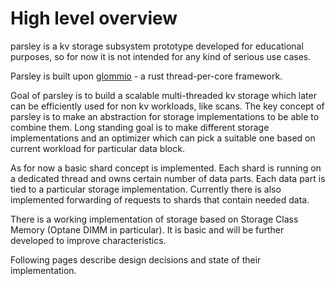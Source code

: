 # High level overview

parsley is a kv storage subsystem prototype developed for educational purposes, so for now it is not intended for any kind of serious use cases.

Parsley is built upon [glommio](https://github.com/DataDog/glommio) - a rust thread-per-core framework. 

Goal of parsley is to build a scalable multi-threaded kv storage which later can be efficiently used for non kv workloads, like scans.
The key concept of parsley is to make an abstraction for storage implementations to be able to combine them. Long standing goal is to make different storage implementations and an optimizer which can pick a suitable one based on current workload for particular data block. 

As for now a basic shard concept is implemented. Each shard is running on a dedicated thread and owns certain number of data parts. Each data part is tied to a particular storage implementation. Currently there is also implemented forwarding of requests to shards that contain needed data.


There is a working implementation of storage based on Storage Class Memory (Optane DIMM in particular). It is basic and will be further developed to improve characteristics.

Following pages describe design decisions and state of their implementation.